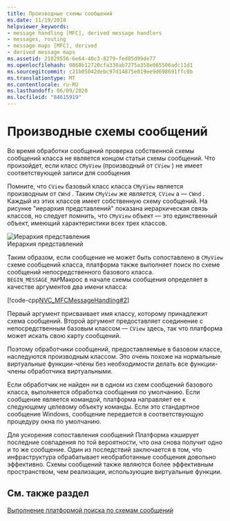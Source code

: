 ```yaml
---
title: Производные схемы сообщений
ms.date: 11/19/2018
helpviewer_keywords:
- message handling [MFC], derived message handlers
- messages, routing
- message maps [MFC], derived
- derived message maps
ms.assetid: 21829556-6e64-40c3-8279-fed85d99de77
ms.openlocfilehash: 0868b12720cfa338ab7275a358e065506adc11d1
ms.sourcegitcommit: c21b05042debc97d14875e019ee9d698691ffc0b
ms.translationtype: MT
ms.contentlocale: ru-RU
ms.lasthandoff: 06/09/2020
ms.locfileid: "84615919"
---
```

# <a name="derived-message-maps"></a>Производные схемы сообщений

Во время обработки сообщений проверка собственной схемы сообщений класса не является концом статьи схемы сообщений. Что произойдет, если класс `CMyView` (производный от `CView` ) не имеет соответствующей записи для сообщения

Помните, что `CView` базовый класс класса `CMyView` является производным от `CWnd` . Таким `CMyView` же *является,* `CView` а *—* `CWnd` . Каждый из этих классов имеет собственную схему сообщений. На рисунке "иерархия представлений" показана иерархическая связь классов, но следует помнить, что `CMyView` объект — это единственный объект, имеющий характеристики всех трех классов.

![Иерархия представления](../mfc/media/vc38621.gif "Иерархия представления") <br/>
Иерархия представлений

Таким образом, если сообщение не может быть сопоставлено в `CMyView` схеме сообщений класса, платформа также выполняет поиск по схеме сообщений непосредственного базового класса. `BEGIN_MESSAGE_MAP`Макрос в начале схемы сообщения определяет в качестве аргументов два имени класса:

[!code-cpp[NVC_MFCMessageHandling#2](codesnippet/cpp/derived-message-maps_1.cpp)]

Первый аргумент присваивает имя классу, которому принадлежит схема сообщений. Второй аргумент предоставляет соединение с непосредственным базовым классом — `CView` здесь, так что платформа может искать свою карту сообщений.

Поэтому обработчики сообщений, предоставляемые в базовом классе, наследуются производным классом. Это очень похоже на нормальные виртуальные функции-члены без необходимости делать все функции-члены обработчика виртуальными.

Если обработчик не найден ни в одном из схем сообщений базового класса, выполняется обработка сообщения по умолчанию. Если сообщение является командой, платформа направляет ее к следующему целевому объекту команды. Если это стандартное сообщение Windows, сообщение передается в соответствующую процедуру окна по умолчанию.

Для ускорения сопоставления сообщений Платформа кэширует последние совпадения по той вероятности, что она снова получит одно и то же сообщение. Один из последствий заключается в том, что инфраструктура обрабатывает необработанные сообщения довольно эффективно. Схемы сообщений также являются более эффективным пространством, чем реализации, использующие виртуальные функции.

## <a name="see-also"></a>См. также раздел

[Выполнение платформой поиска по схемам сообщений](how-the-framework-searches-message-maps.md)
